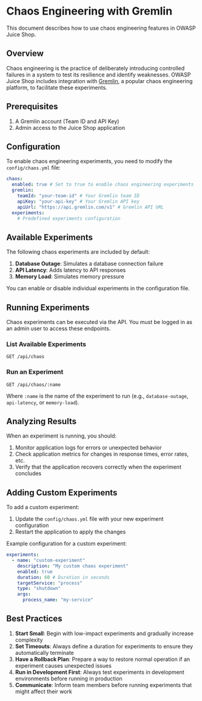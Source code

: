 # Chaos Engineering with Gremlin

This document describes how to use chaos engineering features in OWASP Juice Shop.

## Overview

Chaos engineering is the practice of deliberately introducing controlled failures in a system to test its resilience and identify weaknesses. OWASP Juice Shop includes integration with [Gremlin](https://gremlin.com/), a popular chaos engineering platform, to facilitate these experiments.

## Prerequisites

1. A Gremlin account (Team ID and API Key)
2. Admin access to the Juice Shop application

## Configuration

To enable chaos engineering experiments, you need to modify the `config/chaos.yml` file:

```yaml
chaos:
  enabled: true # Set to true to enable chaos engineering experiments
  gremlin:
    teamId: "your-team-id" # Your Gremlin team ID
    apiKey: "your-api-key" # Your Gremlin API key
    apiUrl: "https://api.gremlin.com/v1" # Gremlin API URL
  experiments:
    # Predefined experiments configuration
```

## Available Experiments

The following chaos experiments are included by default:

1. **Database Outage**: Simulates a database connection failure
2. **API Latency**: Adds latency to API responses
3. **Memory Load**: Simulates memory pressure

You can enable or disable individual experiments in the configuration file.

## Running Experiments

Chaos experiments can be executed via the API. You must be logged in as an admin user to access these endpoints.

### List Available Experiments

```
GET /api/chaos
```

### Run an Experiment

```
GET /api/chaos/:name
```

Where `:name` is the name of the experiment to run (e.g., `database-outage`, `api-latency`, or `memory-load`).

## Analyzing Results

When an experiment is running, you should:

1. Monitor application logs for errors or unexpected behavior
2. Check application metrics for changes in response times, error rates, etc.
3. Verify that the application recovers correctly when the experiment concludes

## Adding Custom Experiments

To add a custom experiment:

1. Update the `config/chaos.yml` file with your new experiment configuration
2. Restart the application to apply the changes

Example configuration for a custom experiment:

```yaml
experiments:
  - name: "custom-experiment"
    description: "My custom chaos experiment"
    enabled: true
    duration: 60 # Duration in seconds
    targetService: "process"
    type: "shutdown"
    args:
      process_name: "my-service"
```

## Best Practices

1. **Start Small**: Begin with low-impact experiments and gradually increase complexity
2. **Set Timeouts**: Always define a duration for experiments to ensure they automatically terminate
3. **Have a Rollback Plan**: Prepare a way to restore normal operation if an experiment causes unexpected issues
4. **Run in Development First**: Always test experiments in development environments before running in production
5. **Communicate**: Inform team members before running experiments that might affect their work